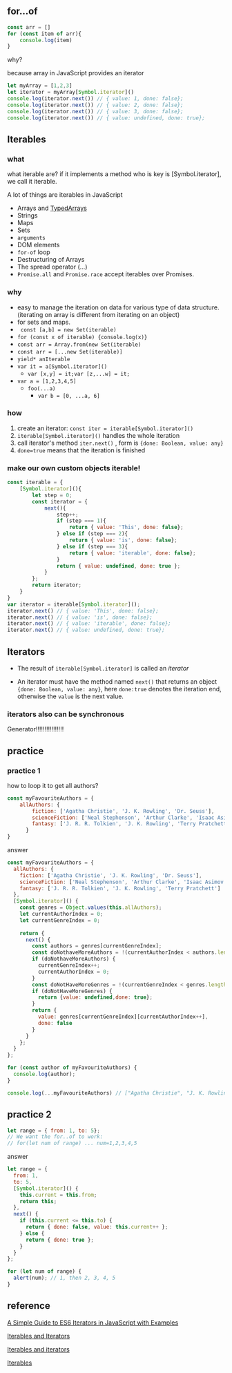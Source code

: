 ## for...of

```js
const arr = []
for (const item of arr){
    console.log(item)
}
```

why?

because array in JavaScript provides an iterator

```js
let myArray = [1,2,3]
let iterator = myArray[Symbol.iterator]()
console.log(iterator.next()) // { value: 1, done: false};
console.log(iterator.next()) // { value: 2, done: false};
console.log(iterator.next()) // { value: 3, done: false};
console.log(iterator.next()) // { value: undefined, done: true};
```

## Iterables

### what

what iterable are?  if it implements a method who is key is [Symbol.iterator], we call it iterable.

A lot of things are iterables in JavaScript

- Arrays and [TypedArrays](https://developer.mozilla.org/en-US/docs/Web/JavaScript/Reference/Global_Objects/TypedArray)
- Strings
- Maps
- Sets
- `arguments`
- DOM elements
- `for-of` loop
- Destructuring of Arrays
- The spread operator (...)
- `Promise.all` and `Promise.race` accept iterables over Promises.

### why

- easy to manage the iteration on data for various type of data structure.(iterating on array is different from iterating on an object)
- for sets and maps.
- ` const [a,b] = new Set(iterable)`
- `for (const x of iterable) {console.log(x)}`
- `const arr = Array.from(new Set(iterable)`
- `const arr = [...new Set(iterable)]`
- `yield* anIterable`
- `var it = a[Symbol.iterator]() `
  - `var [x,y] = it;var [z,...w] = it;`
- `var a = [1,2,3,4,5]`
  - `foo(...a)`
    - `var b = [0, ...a, 6]`

### how

1. create an iterator: `const iter = iterable[Symbol.iterator]()`
2. `iterable[Symbol.iterator]()` handles the whole iteration
3. call iterator's method `iter.next()` ,  form is `{done: Boolean, value: any}`
4. `done=true` means that the iteration is finished

### make our own custom objects iterable!

```js
const iterable = {
    [Symbol.iterator](){
        let step = 0;
        const iterator = {
            next(){
                step++;
                if (step === 1){
                    return { value: 'This', done: false};
                } else if (step === 2){
                    return { value: 'is', done: false};
                } else if (step === 3){
                    return { value: 'iterable', done: false};
                }
                return { value: undefined, done: true };
            }
        };
        return iterator;
    }
}
var iterator = iterable[Symbol.iterator]();
iterator.next() // { value: 'This', done: false};
iterator.next() // { value: 'is', done: false};
iterator.next() // { value: 'iterable', done: false};
iterator.next() // { value: undefined, done: true};
```

## Iterators

- The result of `iterable[Symbol.iterator]` is called an *iterator*

- An iterator must have the method named `next()` that returns an object `{done: Boolean, value: any}`, here `done:true` denotes the iteration end, otherwise the `value` is the next value.

### iterators also can be synchronous

Generator!!!!!!!!!!!!!!!!

## practice

### practice 1

how to loop it to get all authors?

```js
const myFavouriteAuthors = {
    allAuthors: {
        fiction: ['Agatha Christie', 'J. K. Rowling', 'Dr. Seuss'],
        scienceFiction: ['Neal Stephenson', 'Arthur Clarke', 'Isaac Asimov', 'Robert Heinlein'],
        fantasy: ['J. R. R. Tolkien', 'J. K. Rowling', 'Terry Pratchett']
      }
}
```

answer

```js
const myFavouriteAuthors = {
  allAuthors: {
    fiction: ['Agatha Christie', 'J. K. Rowling', 'Dr. Seuss'],
    scienceFiction: ['Neal Stephenson', 'Arthur Clarke', 'Isaac Asimov', 'Robert Heinlein'],
    fantasy: ['J. R. R. Tolkien', 'J. K. Rowling', 'Terry Pratchett']
  },
  [Symbol.iterator]() {
    const genres = Object.values(this.allAuthors);
    let currentAuthorIndex = 0;
    let currentGenreIndex = 0;
    
    return {
      next() {
        const authors = genres[currentGenreIndex];
        const doNothaveMoreAuthors = !(currentAuthorIndex < authors.length);
        if (doNothaveMoreAuthors) {
          currentGenreIndex++;
          currentAuthorIndex = 0;
        }
        const doNotHaveMoreGenres = !(currentGenreIndex < genres.length);
        if (doNotHaveMoreGenres) {
          return {value: undefined,done: true};
        }
        return {
          value: genres[currentGenreIndex][currentAuthorIndex++],
          done: false
        }
      }
    };
  }
};

for (const author of myFavouriteAuthors) {
  console.log(author);
}

console.log(...myFavouriteAuthors) // ["Agatha Christie", "J. K. Rowling", "Dr. Seuss", "Neal Stephenson", "Arthur Clarke", "Isaac Asimov", "Robert Heinlein", "J. R. R. Tolkien", "J. K. Rowling", "Terry Pratchett"] 也太方便了吧！
```

## practice 2

```js
let range = { from: 1, to: 5};
// We want the for..of to work:
// for(let num of range) ... num=1,2,3,4,5
```

answer

```js
let range = {
  from: 1,
  to: 5,
  [Symbol.iterator]() {
    this.current = this.from;
    return this;
  },
  next() {
    if (this.current <= this.to) {
      return { done: false, value: this.current++ };
    } else {
      return { done: true };
    }
  }
};

for (let num of range) {
  alert(num); // 1, then 2, 3, 4, 5
}
```

## reference

[A Simple Guide to ES6 Iterators in JavaScript with Examples](https://codeburst.io/a-simple-guide-to-es6-iterators-in-javascript-with-examples-189d052c3d8e)

[Iterables and Iterators](https://codeburst.io/javascript-es6-iterables-and-iterators-de18b54f4d4)

[Iterables and iterators](http://exploringjs.com/es6/ch_iteration.html)

[Iterables](https://javascript.info/iterable)